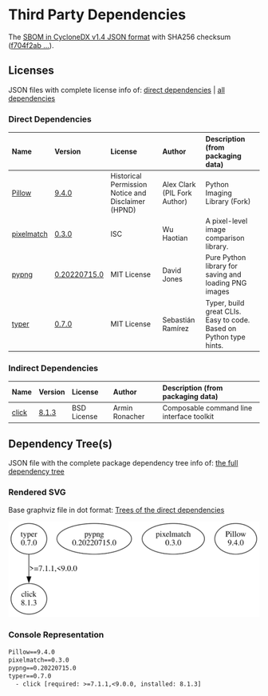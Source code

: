 # Third Party Dependencies

<!--[[[fill sbom_sha256()]]]-->
The [SBOM in CycloneDX v1.4 JSON format](https://git.sr.ht/~sthagen/subtractor/blob/default/sbom.json) with SHA256 checksum ([f704f2ab ...](https://git.sr.ht/~sthagen/subtractor/blob/default/sbom.json.sha256 "sha256:f704f2ab3bccdb6dc025e12bb19bd4df8fa5a398f505a3b199750dda2b981366")).
<!--[[[end]]] (checksum: 701b633395183acdf3b3a00ec837bf81)-->
## Licenses 

JSON files with complete license info of: [direct dependencies](direct-dependency-licenses.json) | [all dependencies](all-dependency-licenses.json)

### Direct Dependencies

<!--[[[fill direct_dependencies_table()]]]-->
| Name                                                  | Version                                                      | License                                            | Author                       | Description (from packaging data)                                  |
|:------------------------------------------------------|:-------------------------------------------------------------|:---------------------------------------------------|:-----------------------------|:-------------------------------------------------------------------|
| [Pillow](https://python-pillow.org)                   | [9.4.0](https://pypi.org/project/Pillow/9.4.0/)              | Historical Permission Notice and Disclaimer (HPND) | Alex Clark (PIL Fork Author) | Python Imaging Library (Fork)                                      |
| [pixelmatch](https://github.com/whtsky/pixelmatch-py) | [0.3.0](https://pypi.org/project/pixelmatch/0.3.0/)          | ISC                                                | Wu Haotian                   | A pixel-level image comparison library.                            |
| [pypng](https://gitlab.com/drj11/pypng)               | [0.20220715.0](https://pypi.org/project/pypng/0.20220715.0/) | MIT License                                        | David Jones                  | Pure Python library for saving and loading PNG images              |
| [typer](https://github.com/tiangolo/typer)            | [0.7.0](https://pypi.org/project/typer/0.7.0/)               | MIT License                                        | Sebastián Ramírez            | Typer, build great CLIs. Easy to code. Based on Python type hints. |
<!--[[[end]]] (checksum: 3dc09cb37b8c02bce1e6b3453fe53a78)-->

### Indirect Dependencies

<!--[[[fill indirect_dependencies_table()]]]-->
| Name                                          | Version                                        | License     | Author         | Description (from packaging data)         |
|:----------------------------------------------|:-----------------------------------------------|:------------|:---------------|:------------------------------------------|
| [click](https://palletsprojects.com/p/click/) | [8.1.3](https://pypi.org/project/click/8.1.3/) | BSD License | Armin Ronacher | Composable command line interface toolkit |
<!--[[[end]]] (checksum: dc3a866a7aa3332404bde3da87727cb9)-->

## Dependency Tree(s)

JSON file with the complete package dependency tree info of: [the full dependency tree](package-dependency-tree.json)

### Rendered SVG

Base graphviz file in dot format: [Trees of the direct dependencies](package-dependency-tree.dot.txt)

<img src="./package-dependency-tree.svg" alt="Trees of the direct dependencies" title="Trees of the direct dependencies"/>

### Console Representation

<!--[[[fill dependency_tree_console_text()]]]-->
````console
Pillow==9.4.0
pixelmatch==0.3.0
pypng==0.20220715.0
typer==0.7.0
  - click [required: >=7.1.1,<9.0.0, installed: 8.1.3]
````
<!--[[[end]]] (checksum: 54e30fc8a123c1765c7ab3f38f168eb1)-->
